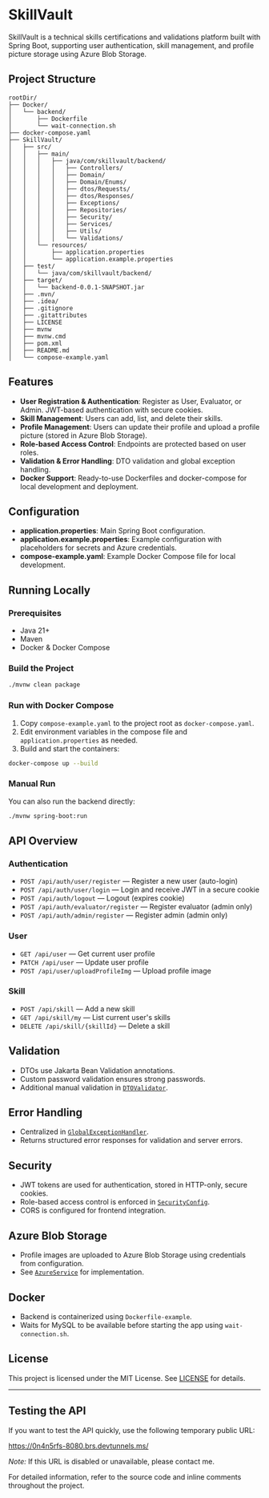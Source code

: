 # SkillVault

SkillVault is a technical skills certifications and validations platform built with Spring Boot, supporting user authentication, skill management, and profile picture storage using Azure Blob Storage.

## Project Structure

```
rootDir/
├── Docker/
│   └── backend/
│       ├── Dockerfile
│       └── wait-connection.sh
├── docker-compose.yaml
├── SkillVault/
│   ├── src/
│   │   ├── main/
│   │   │   ├── java/com/skillvault/backend/
│   │   │   │   ├── Controllers/
│   │   │   │   ├── Domain/
│   │   │   │   ├── Domain/Enums/
│   │   │   │   ├── dtos/Requests/
│   │   │   │   ├── dtos/Responses/
│   │   │   │   ├── Exceptions/
│   │   │   │   ├── Repositories/
│   │   │   │   ├── Security/
│   │   │   │   ├── Services/
│   │   │   │   ├── Utils/
│   │   │   │   └── Validations/
│   │   └── resources/
│   │       ├── application.properties
│   │       └── application.example.properties
│   ├── test/
│   │   └── java/com/skillvault/backend/
│   ├── target/
│   │   └── backend-0.0.1-SNAPSHOT.jar
│   ├── .mvn/
│   ├── .idea/
│   ├── .gitignore
│   ├── .gitattributes
│   ├── LICENSE
│   ├── mvnw
│   ├── mvnw.cmd
│   ├── pom.xml
│   ├── README.md
│   └── compose-example.yaml
```

## Features

- **User Registration & Authentication**: Register as User, Evaluator, or Admin. JWT-based authentication with secure cookies.
- **Skill Management**: Users can add, list, and delete their skills.
- **Profile Management**: Users can update their profile and upload a profile picture (stored in Azure Blob Storage).
- **Role-based Access Control**: Endpoints are protected based on user roles.
- **Validation & Error Handling**: DTO validation and global exception handling.
- **Docker Support**: Ready-to-use Dockerfiles and docker-compose for local development and deployment.

## Configuration

- **application.properties**: Main Spring Boot configuration.
- **application.example.properties**: Example configuration with placeholders for secrets and Azure credentials.
- **compose-example.yaml**: Example Docker Compose file for local development.

## Running Locally

### Prerequisites

- Java 21+
- Maven
- Docker & Docker Compose

### Build the Project

```sh
./mvnw clean package
```

### Run with Docker Compose

1. Copy `compose-example.yaml` to the project root as `docker-compose.yaml`.
2. Edit environment variables in the compose file and `application.properties` as needed.
3. Build and start the containers:

```sh
docker-compose up --build
```

### Manual Run

You can also run the backend directly:

```sh
./mvnw spring-boot:run
```

## API Overview

### Authentication

- `POST /api/auth/user/register` — Register a new user (auto-login)
- `POST /api/auth/user/login` — Login and receive JWT in a secure cookie
- `POST /api/auth/logout` — Logout (expires cookie)
- `POST /api/auth/evaluator/register` — Register evaluator (admin only)
- `POST /api/auth/admin/register` — Register admin (admin only)

### User

- `GET /api/user` — Get current user profile
- `PATCH /api/user` — Update user profile
- `POST /api/user/uploadProfileImg` — Upload profile image

### Skill

- `POST /api/skill` — Add a new skill
- `GET /api/skill/my` — List current user's skills
- `DELETE /api/skill/{skillId}` — Delete a skill

## Validation

- DTOs use Jakarta Bean Validation annotations.
- Custom password validation ensures strong passwords.
- Additional manual validation in [`DTOValidator`](src/main/java/com/skillvault/backend/Validations/DTO/DTOValidator.java).

## Error Handling

- Centralized in [`GlobalExceptionHandler`](src/main/java/com/skillvault/backend/Exceptions/GlobalExceptionHandler.java).
- Returns structured error responses for validation and server errors.

## Security

- JWT tokens are used for authentication, stored in HTTP-only, secure cookies.
- Role-based access control is enforced in [`SecurityConfig`](src/main/java/com/skillvault/backend/Security/SecurityConfig.java).
- CORS is configured for frontend integration.

## Azure Blob Storage

- Profile images are uploaded to Azure Blob Storage using credentials from configuration.
- See [`AzureService`](src/main/java/com/skillvault/backend/Services/AzureService.java) for implementation.

## Docker

- Backend is containerized using `Dockerfile-example`.
- Waits for MySQL to be available before starting the app using `wait-connection.sh`.

## License

This project is licensed under the MIT License. See [LICENSE](LICENSE) for details.

---
## Testing the API

If you want to test the API quickly, use the following temporary public URL:

https://0n4n5rfs-8080.brs.devtunnels.ms/

*Note:* If this URL is disabled or unavailable, please contact me.

For detailed information, refer to the source code and inline comments throughout the project.
